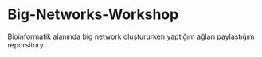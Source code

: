 # Big-Networks-Workshop
Bioinformatik alanında big network oluştururken yaptığım ağları paylaştığım reporsitory.
